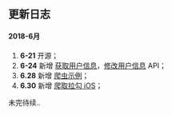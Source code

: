 
## 更新日志


#### 2018-6月

1. **6-21** 开源；
2. **6-24** 新增 [获取用户信息](API.md/#获取用户信息)，[修改用户信息](API.md/#修改用户信息) API；
3. **6.28** 新增 [爬虫示例](Source/API.md/#爬虫示例)；
4. **6.30** 新增 [爬取拉勾 iOS](Source/API.md/#拉勾iOS)；

未完待续..